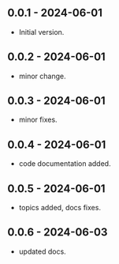 ## 0.0.1 - 2024-06-01

- Initial version.

## 0.0.2 - 2024-06-01

- minor change.

## 0.0.3 - 2024-06-01

- minor fixes.

## 0.0.4 - 2024-06-01

- code documentation added.

## 0.0.5 - 2024-06-01

- topics added, docs fixes.

## 0.0.6 - 2024-06-03

- updated docs.